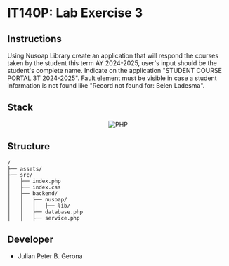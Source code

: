 # IT140P: Lab Exercise 3

## Instructions

Using Nusoap Library create an application that will respond the courses taken by the student this term AY 2024-2025, user's input should be the student's complete name. Indicate on the application "STUDENT COURSE PORTAL 3T 2024-2025". Fault element must be visible in case a student information is not found like "Record not found for: Belen Ladesma".

## Stack

<div align="center">

![PHP](https://img.shields.io/badge/php-%23777BB4.svg?style=for-the-badge&logo=php&logoColor=white)

</div>

## Structure

```text
/
├── assets/
├── src/
│   ├── index.php
│   ├── index.css
│   ├── backend/
│   │   ├── nusoap/
│   │   │   ├── lib/
│   │   ├── database.php
│   │   ├── service.php
```

## Developer

- Julian Peter B. Gerona
